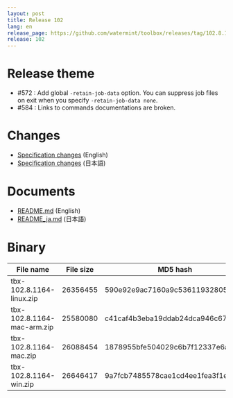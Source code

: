 ```yaml
---
layout: post
title: Release 102
lang: en
release_page: https://github.com/watermint/toolbox/releases/tag/102.8.1164
release: 102
---
```


# Release theme

* #572 : Add global `-retain-job-data` option. You can suppress job files on exit when you specify `-retain-job-data none`.
* #584 : Links to commands documentations are broken.

# Changes

* [Specification changes](https://github.com/watermint/toolbox/blob/102.8.1164/docs/releases/changes102.md) (English)
* [Specification changes](https://github.com/watermint/toolbox/blob/102.8.1164/docs/releases/changes102.md) (日本語)

# Documents

* [README.md](https://github.com/watermint/toolbox/blob/102.8.1164/README.md) (English)
* [README_ja.md](https://github.com/watermint/toolbox/blob/102.8.1164/README_ja.md) (日本語)

# Binary

| File name                  | File size | MD5 hash                         | SHA256 hash                                                      |
|----------------------------|-----------|----------------------------------|------------------------------------------------------------------|
| tbx-102.8.1164-linux.zip   | 26356455  | 590e92e9ac7160a9c536119328050e37 | f8fa92b1323a984c160d7aec35ca999cdc0921458ebb74c55d742326bf1817d3 |
| tbx-102.8.1164-mac-arm.zip | 25580080  | c41caf4b3eba19ddab24dca946c6723f | f2b4b813a5bd2a581a0b3813a6ef45f596e40c52989d47bc0eef6ad9d2e774f8 |
| tbx-102.8.1164-mac.zip     | 26088454  | 1878955bfe504029c6b7f12337e6a393 | 937d2e39b8f84877935ec8e983ac25987ae938b2db7681e35057faa3c2e1202a |
| tbx-102.8.1164-win.zip     | 26646417  | 9a7fcb7485578cae1cd4ee1fea3f1ec6 | 6a53eee876f5cb2f340d13d1f91bd46dbf29394a6f8599a6262d07793aae979c |


